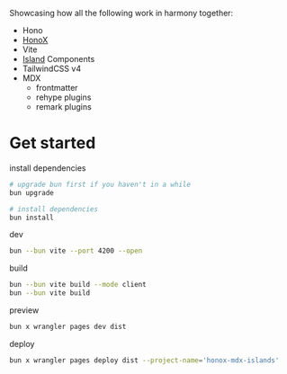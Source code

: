 Showcasing how all the following work in harmony together:

- Hono
- [HonoX](https://github.com/honojs/honox)
- Vite
- [Island](https://jasonformat.com/islands-architecture/) Components
- TailwindCSS v4
- MDX
  - frontmatter
  - rehype plugins
  - remark plugins

# Get started

install dependencies
```sh
# upgrade bun first if you haven't in a while
bun upgrade

# install dependencies
bun install
```

dev
```sh
bun --bun vite --port 4200 --open
```

build
```sh
bun --bun vite build --mode client
bun --bun vite build
```

preview
```sh
bun x wrangler pages dev dist
```

deploy
```sh
bun x wrangler pages deploy dist --project-name='honox-mdx-islands'
```